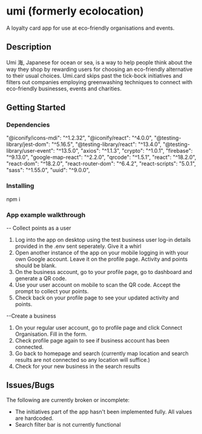 # umi (formerly ecolocation)

A loyalty card app for use at eco-friendly organisations and events. 


## Description

Umi 海, Japanese for ocean or sea, is a way to help people think about the way they shop by rewarding users for choosing an eco-friendly alternative to their usual
choices. 
Umi.card skips past the tick-bock initiatives and filters out companies employing greenwashing techniques to connect with eco-friendly businesses, events and 
charities.

## Getting Started

### Dependencies

"@iconify/icons-mdi": "^1.2.32",
    "@iconify/react": "^4.0.0",
    "@testing-library/jest-dom": "^5.16.5",
    "@testing-library/react": "^13.4.0",
    "@testing-library/user-event": "^13.5.0",
    "axios": "^1.1.3",
    "crypto": "^1.0.1",
    "firebase": "^9.13.0",
    "google-map-react": "^2.2.0",
    "qrcode": "^1.5.1",
    "react": "^18.2.0",
    "react-dom": "^18.2.0",
    "react-router-dom": "^6.4.2",
    "react-scripts": "5.0.1",
    "sass": "^1.55.0",
    "uuid": "^9.0.0",

### Installing

npm i

### App example walkthrough

-- Collect points as a user
1. Log into the app on desktop using the test business user log-in details provided in the .env sent seperately. Give it a whirl
2. Open another instance of the app on your mobile logging in with your own Google account. Leave it on the profile page. Activity and points should be blank.
3. On the business account, go to your profile page, go to dashboard and generate a QR code.
4. Use your user account on mobile to scan the QR code. Accept the prompt to collect your points.
5. Check back on your profile page to see your updated activity and points.

--Create a business
1. On your regular user account, go to profile page and click Connect Organisation. Fill in the form. 
2. Check profile page again to see if business account has been connected.
3. Go back to homepage and search (currently map location and search results are not connected so any location will suffice.)
4. Check for your new business in the search results



## Issues/Bugs
The following are currently broken or incomplete:
* The initiatives part of the app hasn't been implemented fully. All values are hardcoded.
* Search filter bar is not currently functional

